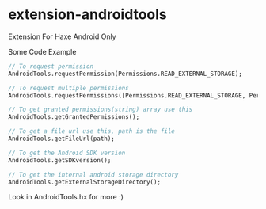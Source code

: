 # extension-androidtools

Extension For Haxe Android Only

Some Code Example

```haxe
// To request permission
AndroidTools.requestPermission(Permissions.READ_EXTERNAL_STORAGE);

// To request multiple permissions
AndroidTools.requestPermissions([Permissions.READ_EXTERNAL_STORAGE, Permissions.WRITE_EXTERNAL_STORAGE]);

// To get granted permissions(string) array use this
AndroidTools.getGrantedPermissions();

// To get a file url use this, path is the file
AndroidTools.getFileUrl(path);

// To get the Android SDK version
AndroidTools.getSDKversion();

// To get the internal android storage directory
AndroidTools.getExternalStorageDirectory();

```

Look in AndroidTools.hx for more :)
